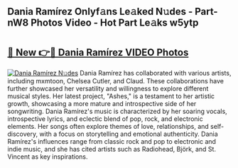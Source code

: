## Dania Ramírez Onlyf𝚊ns Le𝚊ked N𝚞des - Part-nW8 Photos Video - Hot Part Le𝚊ks w5ytp

# <h2><a href="http://ac39080.deff.icu/?id=Dania+Ram%c3%adrez">🔗 New 👉🔴 Dania Ramírez VIDEO Photos</a></h2>

[![Dania Ramírez N𝚞des](https://i.imgur.com/rIISA9y.gif)](http://ac39080.deff.icu/?id=Dania+Ram%c3%adrez)
Dania Ramírez has collaborated with various artists, including mxmtoon, Chelsea Cutler, and Claud. These collaborations have further showcased her versatility and willingness to explore different musical styles. Her latest project, "Ashes," is a testament to her artistic growth, showcasing a more mature and introspective side of her songwriting. Dania Ramírez's music is characterized by her soaring vocals, introspective lyrics, and eclectic blend of pop, rock, and electronic elements. Her songs often explore themes of love, relationships, and self-discovery, with a focus on storytelling and emotional authenticity. Dania Ramírez's influences range from classic rock and pop to electronic and indie music, and she has cited artists such as Radiohead, Björk, and St. Vincent as key inspirations.

